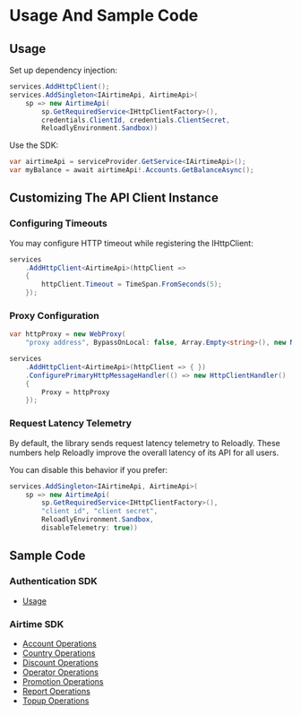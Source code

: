 # Usage And Sample Code

## Usage

Set up dependency injection:

```csharp
services.AddHttpClient();
services.AddSingleton<IAirtimeApi, AirtimeApi>(
    sp => new AirtimeApi(
        sp.GetRequiredService<IHttpClientFactory>(),
        credentials.ClientId, credentials.ClientSecret,
        ReloadlyEnvironment.Sandbox))
```

Use the SDK:

```csharp
var airtimeApi = serviceProvider.GetService<IAirtimeApi>();
var myBalance = await airtimeApi!.Accounts.GetBalanceAsync();
```

## Customizing The API Client Instance

### Configuring Timeouts

You may configure HTTP timeout while registering the IHttpClient:

```csharp
services
    .AddHttpClient<AirtimeApi>(httpClient =>
    {
        httpClient.Timeout = TimeSpan.FromSeconds(5);
    });
```

### Proxy Configuration

```csharp
var httpProxy = new WebProxy(
    "proxy address", BypassOnLocal: false, Array.Empty<string>(), new NetworkCredential("username", "password"));

services
    .AddHttpClient<AirtimeApi>(httpClient => { })
    .ConfigurePrimaryHttpMessageHandler(() => new HttpClientHandler()
    {
        Proxy = httpProxy
    });
```

### Request Latency Telemetry

By default, the library sends request latency telemetry to Reloadly. These numbers help Reloadly improve the overall
latency of its API for all users.

You can disable this behavior if you prefer:

```csharp
services.AddSingleton<IAirtimeApi, AirtimeApi>(
    sp => new AirtimeApi(
        sp.GetRequiredService<IHttpClientFactory>(),
        "client id", "client secret",
        ReloadlyEnvironment.Sandbox,
        disableTelemetry: true))
```

## Sample Code

### Authentication SDK

* [Usage](dotnet-sdk-authentication/USAGE.md)

### Airtime SDK

* [Account Operations](dotnet-sdk-airtime/usage/ACCOUNT-OPERATIONS.md)
* [Country Operations](dotnet-sdk-airtime/usage/COUNTRY-OPERATIONS.md)
* [Discount Operations](dotnet-sdk-airtime/usage/DISCOUNT-OPERATIONS.md)
* [Operator Operations](dotnet-sdk-airtime/usage/OPERATOR-OPERATIONS.md)
* [Promotion Operations](dotnet-sdk-airtime/usage/PROMOTION-OPERATIONS.md)
* [Report Operations](dotnet-sdk-airtime/usage/REPORT-OPERATIONS.md)
* [Topup Operations](dotnet-sdk-airtime/usage/TOPUP-OPERATIONS.md)